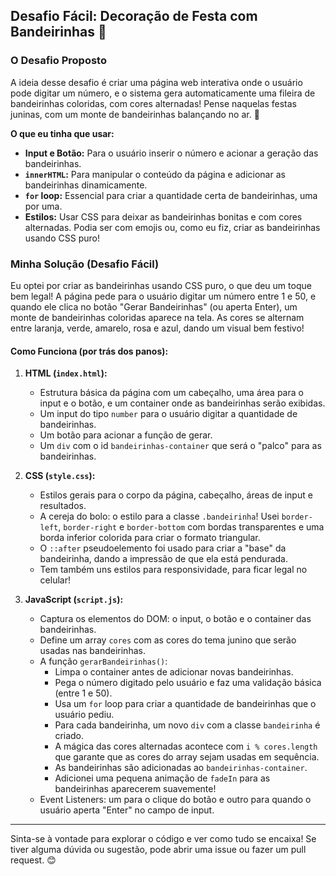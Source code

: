 ## Desafio Fácil: Decoração de Festa com Bandeirinhas 🎉

### O Desafio Proposto

A ideia desse desafio é criar uma página web interativa onde o usuário pode digitar um número, e o sistema gera automaticamente uma fileira de bandeirinhas coloridas, com cores alternadas! Pense naquelas festas juninas, com um monte de bandeirinhas balançando no ar. 🎊

**O que eu tinha que usar:**

* **Input e Botão:** Para o usuário inserir o número e acionar a geração das bandeirinhas.
* **`innerHTML`:** Para manipular o conteúdo da página e adicionar as bandeirinhas dinamicamente.
* **`for` loop:** Essencial para criar a quantidade certa de bandeirinhas, uma por uma.
* **Estilos:** Usar CSS para deixar as bandeirinhas bonitas e com cores alternadas. Podia ser com emojis ou, como eu fiz, criar as bandeirinhas usando CSS puro!

### Minha Solução (Desafio Fácil)

Eu optei por criar as bandeirinhas usando CSS puro, o que deu um toque bem legal! A página pede para o usuário digitar um número entre 1 e 50, e quando ele clica no botão "Gerar Bandeirinhas" (ou aperta Enter), um monte de bandeirinhas coloridas aparece na tela. As cores se alternam entre laranja, verde, amarelo, rosa e azul, dando um visual bem festivo!

#### Como Funciona (por trás dos panos):

1.  **HTML (`index.html`):**
    * Estrutura básica da página com um cabeçalho, uma área para o input e o botão, e um container onde as bandeirinhas serão exibidas.
    * Um input do tipo `number` para o usuário digitar a quantidade de bandeirinhas.
    * Um botão para acionar a função de gerar.
    * Um `div` com o id `bandeirinhas-container` que será o "palco" para as bandeirinhas.

2.  **CSS (`style.css`):**
    * Estilos gerais para o corpo da página, cabeçalho, áreas de input e resultados.
    * A cereja do bolo: o estilo para a classe `.bandeirinha`! Usei `border-left`, `border-right` e `border-bottom` com bordas transparentes e uma borda inferior colorida para criar o formato triangular.
    * O `::after` pseudoelemento foi usado para criar a "base" da bandeirinha, dando a impressão de que ela está pendurada.
    * Tem também uns estilos para responsividade, para ficar legal no celular!

3.  **JavaScript (`script.js`):**
    * Captura os elementos do DOM: o input, o botão e o container das bandeirinhas.
    * Define um array `cores` com as cores do tema junino que serão usadas nas bandeirinhas.
    * A função `gerarBandeirinhas()`:
        * Limpa o container antes de adicionar novas bandeirinhas.
        * Pega o número digitado pelo usuário e faz uma validação básica (entre 1 e 50).
        * Usa um `for` loop para criar a quantidade de bandeirinhas que o usuário pediu.
        * Para cada bandeirinha, um novo `div` com a classe `bandeirinha` é criado.
        * A mágica das cores alternadas acontece com `i % cores.length` que garante que as cores do array sejam usadas em sequência.
        * As bandeirinhas são adicionadas ao `bandeirinhas-container`.
        * Adicionei uma pequena animação de `fadeIn` para as bandeirinhas aparecerem suavemente!
    * Event Listeners: um para o clique do botão e outro para quando o usuário aperta "Enter" no campo de input.

---

Sinta-se à vontade para explorar o código e ver como tudo se encaixa! Se tiver alguma dúvida ou sugestão, pode abrir uma issue ou fazer um pull request. 😊